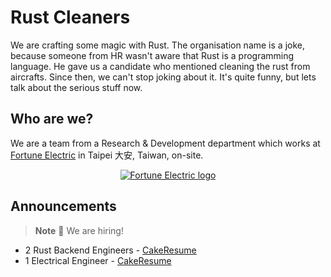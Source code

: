 # Rust Cleaners

We are crafting some magic with Rust. The organisation name is a joke, because someone from HR wasn't aware that Rust is a programming language. He gave us a candidate who mentioned cleaning the rust from aircrafts. Since then, we can't stop joking about it. It's quite funny, but lets talk about the serious stuff now.

## Who are we?

We are a team from a Research & Development department which works at [Fortune Electric] in Taipei 大安, Taiwan, on-site.

<p style="text-align:center">
  <a href="https://www.fortune.com.tw/en/index.html" target="_blank" rel="noopener noreferrer">
    <img height="auto" src="https://www.fortune.com.tw/en/images/logo@2x.png" alt="Fortune Electric logo">
  </a>
</p>

[Fortune Electric]: https://www.fortune.com.tw/en/index.html

## Announcements

> **Note**
> 📢 We are hiring!

- 2 Rust Backend Engineers - [CakeResume](https://www.cakeresume.com/companies/fortune/jobs/taipei-backend-engineer)
- 1 Electrical Engineer - [CakeResume](https://www.cakeresume.com/companies/fortune/jobs/taipei-intermediate-electrical-engineer)
